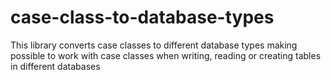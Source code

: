 # case-class-to-database-types
This library converts case classes to different database types making possible to work with case classes when writing, reading or creating tables in different databases

